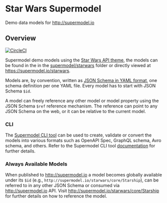 # Star Wars Supermodel
Demo data models for http://supermodel.io

## Overview

[![CircleCI](https://circleci.com/gh/supermodel/starwars.svg?style=svg)](https://circleci.com/gh/supermodel/starwars)

Supermodel demo models using the [Star Wars API theme](https://swapi.co/), the models can be found in the in the [supermodel/starwars](https://github.com/supermodel/starwars/tree/master/supermodel/starwars) folder or directly viewed at https://supermodel.io/starwars.

Models are, by convention, written as [JSON Schema in YAML format](http://json-schema.org/), one schema definition per one YAML file. Every model has to start with JSON Schema `$id`.

A model can freely reference any other model or model property using the JSON Schema `$ref` reference mechanism. The reference can point to any JSON Schema on the web, or it can be relative to the current model.

### CLI 

The [Supermodel CLI tool](https://github.com/supermodel/supermodel-cli) can be used to create, validate or convert the models into various formats such as OpenAPI Spec, GraphQL schema, Avro schema, and others. Refer to the Supermodel CLI tool [documentation](https://github.com/supermodel/supermodel-cli#overview) for further details. 

### Always Available Models

When published to http://supermodel.io a model becomes globally available under its `$id` (e.g., `http://supermodel.io/starwars/core/Starship`), can be referred to in any other JSON Schema or consumed via http://supermodel.io API. Visit http://supermodel.io/starwars/core/Starship for further details on how to reference the model. 
